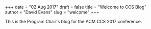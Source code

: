+++
date = "02 Aug 2017"
draft = false
title = "Welcome to CCS Blog"
author = "David Evans"
slug = "welcome"
+++

This is the Program Chair's blog for the ACM CCS 2017 conference.